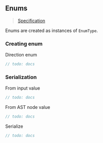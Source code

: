 ## Enums

> [Specification](https://facebook.github.io/graphql/June2018/#sec-Enums)

Enums are created as instances of `EnumType`.

### Creating enum

Direction enum

```csharp
// todo: docs
```

### Serialization

From input value

```csharp
// todo: docs
```

From AST node value

```csharp
// todo: docs
```

Serialize

```csharp
// todo: docs
```
